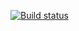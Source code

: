 [![Build status](https://ci.appveyor.com/api/projects/status/3ktksh1idls2hsfq?svg=true)](https://ci.appveyor.com/project/Daria-chizh/callback-chat)
